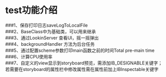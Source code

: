 # test功能介绍

###1、保存打印日志saveLogToLocalFile  
###2、BaseClass中为基础类，可以用来继承  
###3、通过LookinServer 查看UI，摇一摇弹出  
###4、backgroundHandler 方法为后台任务  
###5、通过配置scheme参数打印main函数之前的时间Total pre-main time  
###6、计算CPU使用率  
###7、自定义的view显示到storyboard预览，需添加IB_DESIGNABLE关键字；若需要在storyboard的属性栏中修改属性需在属性前加上IBInspectable关键字


